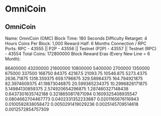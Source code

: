 OmniCoin
============

## OmniCoin ##

Name: OmniCoin (OMC)
Block Time: 180 Seconds
Difficulty Retarget: 4 Hours
Coins Per Block: 1,000
Reward Half: 6 Months
Connection / RPC Ports: RPC - 43555 || P2P - 43556 || Testnet (P2P) - 43557 || Testnet (RPC) - 43554
Total Coins: 172800000
Block Reward Eras (Every New Line = 6 Month):

86400000
43200000
21600000
10800000
5400000
2700000
1350000
675000
337500
168750
84375
42187.5
21093.75
10546.875
5273.4375
2636.71875
1318.359375
659.1796875
329.58984375
164.794921875
82.3974609375
41.19873046875
20.599365234375
10.2996826171875
5.14984130859375
2.574920654296875
1.287460327148438
0.6437301635742188
0.3218650817871094
0.1609325408935547
0.0804662704467773
0.0402331352233887
0.0201165676116943
0.0100582838058472
0.0050291419029236
0.0025145709514618
0.0012572854757309
